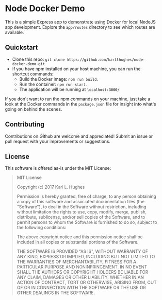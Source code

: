 # Node Docker Demo

This is a simple Express app to demonstrate using Docker for local NodeJS app development. Explore the `app/routes` directory to see which routes are available.

## Quickstart

- Clone this repo: `git clone https://github.com/karllhughes/node-docker-demo.git`
- If you have npm installed on your host machine, you can run the shortcut commands:
  - Build the Docker image: `npm run build`.
  - Run the container: `npm run start`.
  - The application will be running at `localhost:3000/`

If you don't want to run the npm commands on your machine, just take a look at the Docker commands in the `package.json` file for insight into what's going on behind the scenes.
  
## Contributing

Contributions on Github are welcome and appreciated! Submit an issue or pull request with your improvements or suggestions.

## License

This software is offered as-is under the MIT License:

> MIT License
> 
> Copyright (c) 2017 Karl L. Hughes
> 
> Permission is hereby granted, free of charge, to any person obtaining a copy
of this software and associated documentation files (the "Software"), to deal
in the Software without restriction, including without limitation the rights
to use, copy, modify, merge, publish, distribute, sublicense, and/or sell
copies of the Software, and to permit persons to whom the Software is
furnished to do so, subject to the following conditions:
> 
> The above copyright notice and this permission notice shall be included in all
copies or substantial portions of the Software.
> 
> THE SOFTWARE IS PROVIDED "AS IS", WITHOUT WARRANTY OF ANY KIND, EXPRESS OR
IMPLIED, INCLUDING BUT NOT LIMITED TO THE WARRANTIES OF MERCHANTABILITY,
FITNESS FOR A PARTICULAR PURPOSE AND NONINFRINGEMENT. IN NO EVENT SHALL THE
AUTHORS OR COPYRIGHT HOLDERS BE LIABLE FOR ANY CLAIM, DAMAGES OR OTHER
LIABILITY, WHETHER IN AN ACTION OF CONTRACT, TORT OR OTHERWISE, ARISING FROM,
OUT OF OR IN CONNECTION WITH THE SOFTWARE OR THE USE OR OTHER DEALINGS IN THE
SOFTWARE.

